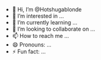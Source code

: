 - 👋 Hi, I’m @Hotshugablonde
- 👀 I’m interested in ...
- 🌱 I’m currently learning ...
- 💞️ I’m looking to collaborate on ...
- 📫 How to reach me ...
- 😄 Pronouns: ...
- ⚡ Fun fact: ...

<!---
Hotshugablonde/Hotshugablonde is a ✨ special ✨ repository because its `README.md` (this file) appears on your GitHub profile.
You can click the Preview link to take a look at your changes.
--->
